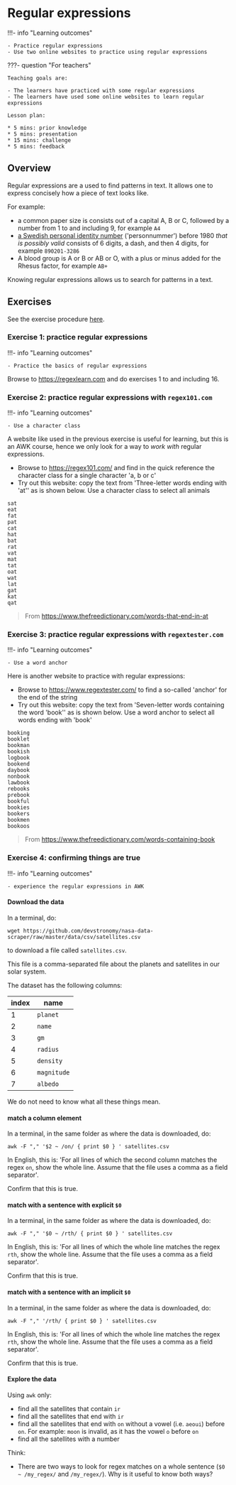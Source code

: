 # Regular expressions

!!!- info "Learning outcomes"

    - Practice regular expressions
    - Use two online websites to practice using regular expressions

???- question "For teachers"

    Teaching goals are:

    - The learners have practiced with some regular expressions
    - The learners have used some online websites to learn regular expressions

    Lesson plan:

    * 5 mins: prior knowledge
    * 5 mins: presentation
    * 15 mins: challenge
    * 5 mins: feedback

## Overview

Regular expressions are a used to find patterns in text.
It allows one to express concisely how a piece of text looks like.

For example:

- a common paper size is consists out of a capital A, B or C,
  followed by a number from 1 to and including 9, 
  for example `A4`
- [a Swedish personal identity number](https://en.wikipedia.org/wiki/Personal_identity_number_(Sweden)) ('personnummer')
  before 1980 *that is possibly valid* consists of 6 digits, a dash, and then 4 digits,
  for example `890201-3286`
- A blood group is A or B or AB or O, with a plus or minus added for the Rhesus factor, 
  for example `AB+`

Knowing regular expressions allows us to search for patterns in a text.

## Exercises

See the exercise procedure [here](../misc/exercise_procedure.md).

### Exercise 1: practice regular expressions

!!!- info "Learning outcomes"

    - Practice the basics of regular expressions

Browse to <https://regexlearn.com> and do exercises 1 to and including 16.

### Exercise 2: practice regular expressions with `regex101.com`

!!!- info "Learning outcomes"

    - Use a character class

A website like used in the previous exercise is useful for learning,
but this is an AWK course, hence we only look for a way to *work with* 
regular expressions.

- Browse to <https://regex101.com/> and find in the quick reference
  the character class for a single character 'a, b or c'
- Try out this website: copy the text from 'Three-letter words ending with 'at''
  as is shown below. Use a character class to select all animals


```title="Three-letter words ending with 'at'"
sat
eat
fat
pat
cat
hat
bat
rat
vat
mat
tat
oat
wat
lat
gat
kat
qat
```

> From <https://www.thefreedictionary.com/words-that-end-in-at>


### Exercise 3: practice regular expressions with `regextester.com`

!!!- info "Learning outcomes"

    - Use a word anchor

Here is another website to practice with regular expressions:

- Browse to <https://www.regextester.com/>
  to find a so-called 'anchor' for the end of the string
- Try out this website: copy the text from 'Seven-letter words containing the word 'book''
  as is shown below. Use a word anchor to select all words ending with 'book'

```title="Seven-letter words containing the word 'book'"
booking
booklet
bookman
bookish
logbook
bookend
daybook
nonbook
lawbook
rebooks
prebook
bookful
bookies
bookers
bookmen
bookoos
```

> From <https://www.thefreedictionary.com/words-containing-book>

### Exercise 4: confirming things are true

!!!- info "Learning outcomes"

    - experience the regular expressions in AWK

#### Download the data

In a terminal, do:

```
wget https://github.com/devstronomy/nasa-data-scraper/raw/master/data/csv/satellites.csv
```

to download a file called `satellites.csv`.

This file is a comma-separated file about the planets and 
satellites in our solar system.

The dataset has the following columns:

index|name
-----|----------
1    |`planet`
2    |`name`
3    |`gm`
4    |`radius`
5    |`density`
6    |`magnitude`
7    |`albedo`

We do not need to know what all these things mean.

#### match a column element

In a terminal, in the same folder as where the data is downloaded, do:

```
awk -F "," '$2 ~ /on/ { print $0 } ' satellites.csv
```

In English, this is: 'For all lines of which the second column matches the
regex `on`, show the whole line. 
Assume that the file uses a comma as a field separator'.

Confirm that this is true.

#### match with a sentence with explicit `$0`

In a terminal, in the same folder as where the data is downloaded, do:

```
awk -F "," '$0 ~ /rth/ { print $0 } ' satellites.csv
```

In English, this is: 'For all lines of which the whole line matches the
regex `rth`, show the whole line. 
Assume that the file uses a comma as a field separator'.

Confirm that this is true.

#### match with a sentence with an implicit `$0`

In a terminal, in the same folder as where the data is downloaded, do:

```
awk -F "," '/rth/ { print $0 } ' satellites.csv
```

In English, this is: 'For all lines of which the whole line matches the
regex `rth`, show the whole line. 
Assume that the file uses a comma as a field separator'.

Confirm that this is true.

#### Explore the data

Using `awk` only:

- find all the satellites that contain `ir`
- find all the satellites that end with `ir`
- find all the satellites that end with `on` without a vowel (i.e. `aeoui`) 
  before `on`. For example: `moon` is invalid, as it has the vowel `o` before `on`
- find all the satellites with a number

Think:

- There are two ways to look for regex matches on a whole sentence
  (`$0 ~ /my_regex/` and `/my_regex/`). Why is it useful to know
  both ways?
